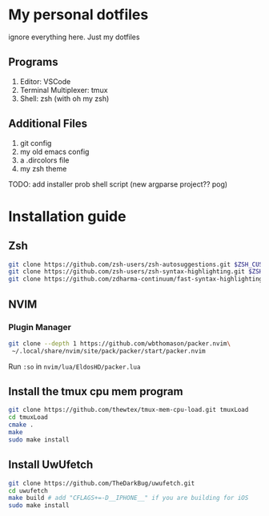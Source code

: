 # My personal dotfiles

ignore everything here. Just my dotfiles
## Programs

1. Editor: VSCode
2. Terminal Multiplexer: tmux
3. Shell: zsh (with oh my zsh)

## Additional Files

1. git config
2. my old emacs config
3. a .dircolors file
4. my zsh theme

TODO: add installer
prob shell script
(new argparse project?? pog)

# Installation guide

## Zsh
```bash
git clone https://github.com/zsh-users/zsh-autosuggestions.git $ZSH_CUSTOM/plugins/zsh-autosuggestions
git clone https://github.com/zsh-users/zsh-syntax-highlighting.git $ZSH_CUSTOM/plugins/zsh-syntax-highlighting
git clone https://github.com/zdharma-continuum/fast-syntax-highlighting.git ${ZSH_CUSTOM:-$HOME/.oh-my-zsh/custom}/plugins/fast-syntax-highlighting
```

## NVIM

### Plugin Manager

```bash
git clone --depth 1 https://github.com/wbthomason/packer.nvim\
 ~/.local/share/nvim/site/pack/packer/start/packer.nvim
```

Run `:so` in `nvim/lua/EldosHD/packer.lua`

## Install the tmux cpu mem program

```bash
git clone https://github.com/thewtex/tmux-mem-cpu-load.git tmuxLoad
cd tmuxLoad
cmake .
make
sudo make install
```

## Install UwUfetch

```bash
git clone https://github.com/TheDarkBug/uwufetch.git
cd uwufetch
make build # add "CFLAGS+=-D__IPHONE__" if you are building for iOS
sudo make install
```

